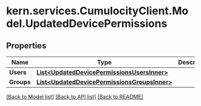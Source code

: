 
# kern.services.CumulocityClient.Model.UpdatedDevicePermissions

## Properties

Name | Type | Description | Notes
------------ | ------------- | ------------- | -------------
**Users** | [**List&lt;UpdatedDevicePermissionsUsersInner&gt;**](UpdatedDevicePermissionsUsersInner.md) |  | [optional] 
**Groups** | [**List&lt;UpdatedDevicePermissionsGroupsInner&gt;**](UpdatedDevicePermissionsGroupsInner.md) |  | [optional] 

[[Back to Model list]](../README.md#documentation-for-models)
[[Back to API list]](../README.md#documentation-for-api-endpoints)
[[Back to README]](../README.md)

